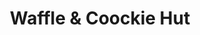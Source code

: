 ---
title: "Waffle & Coockie Hut"
url: /great-yarmouth/waffle-and-coockie-hut/
shop: confectionery
---